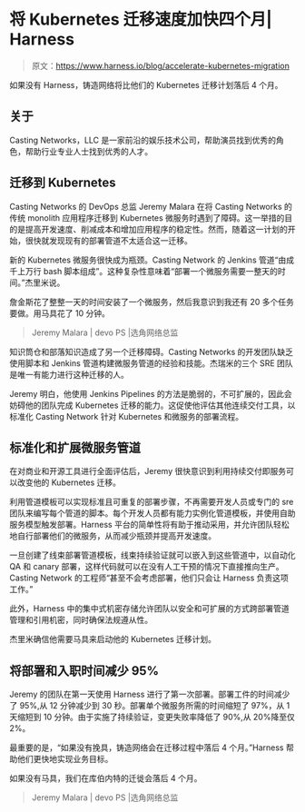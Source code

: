 # 将 Kubernetes 迁移速度加快四个月| Harness

> 原文：<https://www.harness.io/blog/accelerate-kubernetes-migration>

如果没有 Harness，铸造网络将比他们的 Kubernetes 迁移计划落后 4 个月。

## 关于

Casting Networks，LLC 是一家前沿的娱乐技术公司，帮助演员找到优秀的角色，帮助行业专业人士找到优秀的人才。

## **迁移到 Kubernetes**

Casting Networks 的 DevOps 总监 Jeremy Malara 在将 Casting Networks 的传统 monolith 应用程序迁移到 Kubernetes 微服务时遇到了障碍。这一举措的目的是提高开发速度、削减成本和增加应用程序的稳定性。然而，随着这一计划的开始，很快就发现现有的部署管道不太适合这一迁移。

新的 Kubernetes 微服务很快成为瓶颈。Casting Network 的 Jenkins 管道“由成千上万行 bash 脚本组成”。这种复杂性意味着“部署一个微服务需要一整天的时间。”杰里米说。

詹金斯花了整整一天的时间安装了一个微服务，然后我意识到我还有 20 多个任务要做。用马具花了 10 分钟。

> Jeremy Malara | devo PS |选角网络总监

知识筒仓和部落知识造成了另一个迁移障碍。Casting Networks 的开发团队缺乏使用脚本和 Jenkins 管道构建微服务管道的经验和技能。杰瑞米的三个 SRE 团队是唯一有能力进行这种迁移的人。

Jeremy 明白，他使用 Jenkins Pipelines 的方法是脆弱的，不可扩展的，因此会妨碍他的团队完成 Kubernetes 迁移的能力。这促使他评估其他连续交付工具，以标准化 Casting Network 针对 Kubernetes 和微服务的部署流程。

## **标准化和扩展微服务管道**

在对商业和开源工具进行全面评估后，Jeremy 很快意识到利用持续交付即服务可以改变他的 Kubernetes 迁移。

利用管道模板可以实现标准且可重复的部署步骤，不再需要开发人员或专门的 sre 团队来编写每个管道的脚本。每个开发人员都有能力实例化管道模板，并使用自助服务模型触发部署。Harness 平台的简单性将有助于推动采用，并允许团队轻松地自行部署他们的微服务，从而减少瓶颈并提高开发速度。

一旦创建了线束部署管道模板，线束持续验证就可以嵌入到这些管道中，以自动化 QA 和 canary 部署，这样代码就可以在没有人工干预的情况下直接推向生产。Casting Network 的工程师“甚至不会考虑部署，他们只会让 Harness 负责这项工作。”

此外，Harness 中的集中式机密存储允许团队以安全和可扩展的方式跨部署管道管理和引用机密，同时确保法规遵从性。

杰里米确信他需要马具来启动他的 Kubernetes 迁移计划。

## 将部署和入职时间减少 95%

Jeremy 的团队在第一天使用 Harness 进行了第一次部署。部署工件的时间减少了 95%,从 12 分钟减少到 30 秒。部署单个微服务所需的时间缩短了 97%，从 1 天缩短到 10 分钟。由于实施了持续验证，变更失败率降低了 90%,从 20%降至仅 2%。

最重要的是，“如果没有挽具，铸造网络会在迁移过程中落后 4 个月。”Harness 帮助他们更快地实现业务目标。

如果没有马具，我们在库伯内特的迁徙会落后 4 个月。

> Jeremy Malara | devo PS |选角网络总监